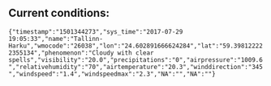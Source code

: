 ## Current conditions: 
 ``` {"timestamp":"1501344273","sys_time":"2017-07-29 19:05:33","name":"Tallinn-Harku","wmocode":"26038","lon":"24.602891666624284","lat":"59.398122222355134","phenomenon":"Cloudy with clear spells","visibility":"20.0","precipitations":"0","airpressure":"1009.6","relativehumidity":"70","airtemperature":"20.3","winddirection":"345","windspeed":"1.4","windspeedmax":"2.3","NA":"","NA":""} ```
